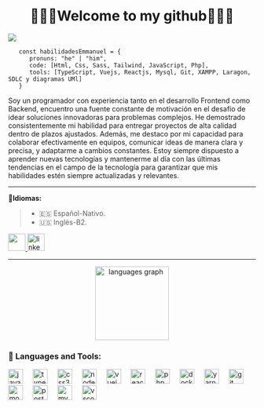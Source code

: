 
<div id="header">
      <h1 align="center">👨🏻‍💻<b>Welcome to my github</b>👨🏻‍💻</h1> 
       <img src="https://github.com/Emmanuelxs13/Emmanuelxs13/assets/123176096/87a4fa01-e170-46fb-92ad-4ef4947423f1"/>
   
   ```
      const habilidadesEmmanuel = {
         pronuns: "he" | "him",
         code: [Html, Css, Sass, Tailwind, JavaScript, Php],
         tools: [TypeScript, Vuejs, Reactjs, Mysql, Git, XAMPP, Laragon, SDLC y diagramas UMl]
      }

   ```
Soy un programador con experiencia tanto en el desarrollo Frontend como Backend, encuentro una fuente constante de motivación en el desafío de idear soluciones innovadoras para problemas complejos. He demostrado consistentemente mi habilidad para entregar proyectos de alta calidad dentro de plazos ajustados. Además, me destaco por mi capacidad para colaborar efectivamente en equipos, comunicar ideas de manera clara y precisa, y adaptarme a cambios constantes. Estoy siempre dispuesto a aprender nuevas tecnologías y mantenerme al día con las últimas tendencias en el campo de la tecnología para garantizar que mis habilidades estén siempre actualizadas y relevantes.
   </div> 
   
   ---
   
   🧠**Idiomas:**
   > - 🇪🇸 Español-Nativo.
   > - 🇺🇸 Inglés-B2.
   
   <a href="mailto:emmanuelberriojimenez13@gmail.com" target='_blank'>
      <img src="https://img.shields.io/badge/Gmail-Gmail?style=flat-square&logo=gmail&label=Mi&color=0077B5&logoColor=white&labelColor=&style=for-the-badge" height="35" (mailto:test@test.com)
   </a>
    <a href="https://www.linkedin.com/in/emmanuel-berrio-jimenez/" target="_blank">
      <img src="https://img.shields.io/static/v1?message=LinkedIn&style=flat-square&logo=linkedin&label=Mi&color=0077B5&logoColor=white&labelColor=&style=for-the-badge" height="35" alt="linkedin logo" />
    </a>
   
   ---
   <div align="center">
     <img src="https://github-readme-stats.vercel.app/api/top-langs?username=Emmanuelxs13&locale=en&hide_title=false&layout=compact&card_width=320&langs_count=5&theme=radical&hide_border=false" height="150" alt="languages graph"  />
   </div>
   
   <div align="left">
     <h3>🔨 Languages and Tools:</h3>
     <div align="left">
     <img src="https://cdn.jsdelivr.net/gh/devicons/devicon/icons/javascript/javascript-original.svg" height="30" alt="javascript logo"  />
     <img width="12" />
     <img src="https://cdn.jsdelivr.net/gh/devicons/devicon/icons/typescript/typescript-original.svg" height="30" alt="typescript logo"  />
     <img width="12" />
     <img src="https://cdn.jsdelivr.net/gh/devicons/devicon/icons/css3/css3-original.svg" height="30" alt="css3 logo"  />
     <img width="12" />
     <img src="https://cdn.jsdelivr.net/gh/devicons/devicon/icons/nodejs/nodejs-original.svg" height="30" alt="nodejs logo"  />
     <img width="12" />
     <img src="https://cdn.jsdelivr.net/gh/devicons/devicon/icons/vuejs/vuejs-original.svg" height="30" alt="vuejs logo"  />
     <img width="12" />
     <img src="https://cdn.jsdelivr.net/gh/devicons/devicon/icons/react/react-original.svg" height="30" alt="reactjs logo"  />
     <img width="12" />
     <img src="https://cdn.jsdelivr.net/gh/devicons/devicon/icons/php/php-original.svg" height="30" alt="php logo"  />
     <img width="12" />
     <img src="https://cdn.jsdelivr.net/gh/devicons/devicon/icons/docker/docker-original.svg" height="30" alt="docker logo"  />
     <img width="12" />
     <img src="https://cdn.jsdelivr.net/gh/devicons/devicon/icons/yarn/yarn-original.svg" height="30" alt="yarn logo"  />
     <img width="12" />
     <img src="https://cdn.jsdelivr.net/gh/devicons/devicon/icons/git/git-original.svg" height="30" alt="git logo"  />
     <img width="12" />
     <img src="https://cdn.jsdelivr.net/gh/devicons/devicon/icons/mongodb/mongodb-original.svg" height="30" alt="mongodb logo"  />
     <img width="12" />
     <img src="https://cdn.jsdelivr.net/gh/devicons/devicon/icons/postgresql/postgresql-original.svg" height="30" alt="postgresql logo"  />
     <img width="12" />
     <img src="https://cdn.jsdelivr.net/gh/devicons/devicon/icons/mysql/mysql-original.svg" height="30" alt="mysql logo"  />
     <img width="12" />
      <img src="https://cdn.jsdelivr.net/gh/devicons/devicon/icons/vscode/vscode-original.svg" height="30" alt="vscode logo"  />
     <img width="12" />
   </div>
</div>
